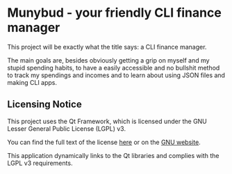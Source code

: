 # Munybud - your friendly CLI finance manager

This project will be exactly what the title says: a CLI finance manager.

The main goals are, besides obviously getting a grip on myself and my stupid spending habits, to have a easily accessible and no bullshit method to track my spendings and incomes and to learn about using JSON files and making CLI apps.

## Licensing Notice

This project uses the Qt Framework, which is licensed under the GNU Lesser General Public License (LGPL) v3.

You can find the full text of the license [here](LICENSES/LICENSE-LGPL-3.0.txt) or on the [GNU website](https://www.gnu.org/licenses/lgpl-3.0.html).

This application dynamically links to the Qt libraries and complies with the LGPL v3 requirements.
